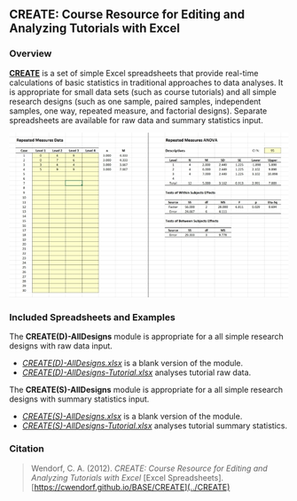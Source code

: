 ## CREATE: Course Resource for Editing and Analyzing Tutorials with Excel

### Overview

[**CREATE**](../CREATE) is a set of simple Excel spreadsheets that provide real-time calculations of basic statistics in traditional approaches to data analyses. It is appropriate for small data sets (such as course tutorials) and all simple research designs (such as one sample, paired samples, independent samples, one way, repeated measure, and factorial designs). Separate spreadsheets are available for raw data and summary statistics input.

<p align="center"><kbd><img src="CREATE.jpg"></kbd></p>

### Included Spreadsheets and Examples

The **CREATE(D)-AllDesigns** module is appropriate for a all simple research designs with raw data input.

- [_CREATE(D)-AllDesigns.xlsx_](./CREATE(D)-AllDesigns.xlsx) is a blank version of the module.
- [_CREATE(D)-AllDesigns-Tutorial.xlsx_](./CREATE(D)-AllDesigns-Tutorial.xlsx) analyses tutorial raw data.

The **CREATE(S)-AllDesigns** module is appropriate for a all simple research designs with summary statistics input.

- [_CREATE(S)-AllDesigns.xlsx_](./CREATE(S)-AllDesigns.xlsx) is a blank version of the module.
- [_CREATE(S)-AllDesigns-Tutorial.xlsx_](./CREATE(S)-AllDesigns-Tutorial.xlsx) analyses tutorial summary statistics.

### Citation

> Wendorf, C. A. (2012). _CREATE: Course Resource for Editing and Analyzing Tutorials with Excel_ [Excel Spreadsheets]. [https://cwendorf.github.io/BASE/CREATE](../CREATE)
